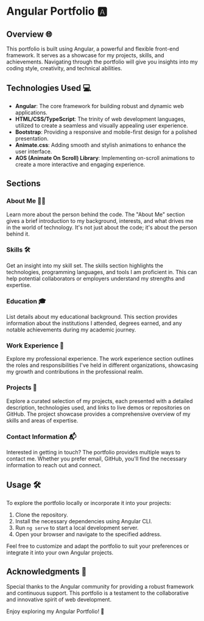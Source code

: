 # Angular Portfolio 🅰️

## Overview 🌐

This portfolio is built using Angular, a powerful and flexible front-end framework. It serves as a showcase for my projects, skills, and achievements. Navigating through the portfolio will give you insights into my coding style, creativity, and technical abilities.

## Technologies Used 💻

- **Angular**: The core framework for building robust and dynamic web applications.
- **HTML/CSS/TypeScript**: The trinity of web development languages, utilized to create a seamless and visually appealing user experience.
- **Bootstrap**: Providing a responsive and mobile-first design for a polished presentation.
- **Animate.css**: Adding smooth and stylish animations to enhance the user interface.
- **AOS (Animate On Scroll) Library**: Implementing on-scroll animations to create a more interactive and engaging experience.

## Sections

### About Me 🙋‍♂️

Learn more about the person behind the code. The "About Me" section gives a brief introduction to my background, interests, and what drives me in the world of technology. It's not just about the code; it's about the person behind it.

### Skills 🛠️

Get an insight into my skill set. The skills section highlights the technologies, programming languages, and tools I am proficient in. This can help potential collaborators or employers understand my strengths and expertise.

### Education 🎓

List details about my educational background. This section provides information about the institutions I attended, degrees earned, and any notable achievements during my academic journey.

### Work Experience 💼

Explore my professional experience. The work experience section outlines the roles and responsibilities I've held in different organizations, showcasing my growth and contributions in the professional realm.

### Projects 🚀

Explore a curated selection of my projects, each presented with a detailed description, technologies used, and links to live demos or repositories on GitHub. The project showcase provides a comprehensive overview of my skills and areas of expertise.

### Contact Information 📬

Interested in getting in touch? The portfolio provides multiple ways to contact me. Whether you prefer email, GitHub, you'll find the necessary information to reach out and connect.

## Usage 🛠️

To explore the portfolio locally or incorporate it into your projects:

1. Clone the repository.
2. Install the necessary dependencies using Angular CLI.
3. Run `ng serve` to start a local development server.
4. Open your browser and navigate to the specified address.

Feel free to customize and adapt the portfolio to suit your preferences or integrate it into your own Angular projects.

## Acknowledgments 🙏

Special thanks to the Angular community for providing a robust framework and continuous support. This portfolio is a testament to the collaborative and innovative spirit of web development.

Enjoy exploring my Angular Portfolio! 🎉
